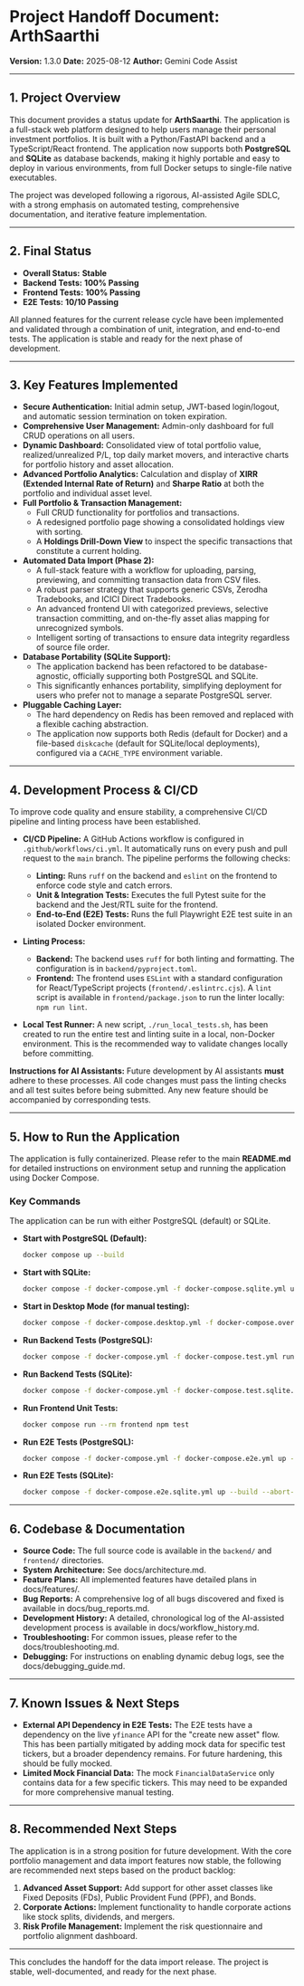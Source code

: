 # Project Handoff Document: ArthSaarthi

**Version:** 1.3.0
**Date:** 2025-08-12
**Author:** Gemini Code Assist

---

## 1. Project Overview

This document provides a status update for **ArthSaarthi**. The application is a full-stack web platform designed to help users manage their personal investment portfolios. It is built with a Python/FastAPI backend and a TypeScript/React frontend. The application now supports both **PostgreSQL** and **SQLite** as database backends, making it highly portable and easy to deploy in various environments, from full Docker setups to single-file native executables.

The project was developed following a rigorous, AI-assisted Agile SDLC, with a strong emphasis on automated testing, comprehensive documentation, and iterative feature implementation.

---

## 2. Final Status

*   **Overall Status:** **Stable**
*   **Backend Tests:** **100% Passing**
*   **Frontend Tests:** **100% Passing**
*   **E2E Tests:** **10/10 Passing**

All planned features for the current release cycle have been implemented and validated through a combination of unit, integration, and end-to-end tests. The application is stable and ready for the next phase of development.

---

## 3. Key Features Implemented

*   **Secure Authentication:** Initial admin setup, JWT-based login/logout, and automatic session termination on token expiration.
*   **Comprehensive User Management:** Admin-only dashboard for full CRUD operations on all users.
*   **Dynamic Dashboard:** Consolidated view of total portfolio value, realized/unrealized P/L, top daily market movers, and interactive charts for portfolio history and asset allocation.
*   **Advanced Portfolio Analytics:** Calculation and display of **XIRR (Extended Internal Rate of Return)** and **Sharpe Ratio** at both the portfolio and individual asset level.
*   **Full Portfolio & Transaction Management:**
    *   Full CRUD functionality for portfolios and transactions.
    *   A redesigned portfolio page showing a consolidated holdings view with sorting.
    *   A **Holdings Drill-Down View** to inspect the specific transactions that constitute a current holding.
*   **Automated Data Import (Phase 2):**
    *   A full-stack feature with a workflow for uploading, parsing, previewing, and committing transaction data from CSV files.
    *   A robust parser strategy that supports generic CSVs, Zerodha Tradebooks, and ICICI Direct Tradebooks.
    *   An advanced frontend UI with categorized previews, selective transaction committing, and on-the-fly asset alias mapping for unrecognized symbols.
    *   Intelligent sorting of transactions to ensure data integrity regardless of source file order.
*   **Database Portability (SQLite Support):**
    *   The application backend has been refactored to be database-agnostic, officially supporting both PostgreSQL and SQLite.
    *   This significantly enhances portability, simplifying deployment for users who prefer not to manage a separate PostgreSQL server.
*   **Pluggable Caching Layer:**
    *   The hard dependency on Redis has been removed and replaced with a flexible caching abstraction.
    *   The application now supports both Redis (default for Docker) and a file-based `diskcache` (default for SQLite/local deployments), configured via a `CACHE_TYPE` environment variable.

---

## 4. Development Process & CI/CD

To improve code quality and ensure stability, a comprehensive CI/CD pipeline and linting process have been established.

*   **CI/CD Pipeline:** A GitHub Actions workflow is configured in `.github/workflows/ci.yml`. It automatically runs on every push and pull request to the `main` branch. The pipeline performs the following checks:
    *   **Linting:** Runs `ruff` on the backend and `eslint` on the frontend to enforce code style and catch errors.
    *   **Unit & Integration Tests:** Executes the full Pytest suite for the backend and the Jest/RTL suite for the frontend.
    *   **End-to-End (E2E) Tests:** Runs the full Playwright E2E test suite in an isolated Docker environment.

*   **Linting Process:**
    *   **Backend:** The backend uses `ruff` for both linting and formatting. The configuration is in `backend/pyproject.toml`.
    *   **Frontend:** The frontend uses `ESLint` with a standard configuration for React/TypeScript projects (`frontend/.eslintrc.cjs`). A `lint` script is available in `frontend/package.json` to run the linter locally: `npm run lint`.

*   **Local Test Runner:** A new script, `./run_local_tests.sh`, has been created to run the entire test and linting suite in a local, non-Docker environment. This is the recommended way to validate changes locally before committing.

**Instructions for AI Assistants:**
Future development by AI assistants **must** adhere to these processes. All code changes must pass the linting checks and all test suites before being submitted. Any new feature should be accompanied by corresponding tests.

---

## 5. How to Run the Application

The application is fully containerized. Please refer to the main **README.md** for detailed instructions on environment setup and running the application using Docker Compose.

### Key Commands

The application can be run with either PostgreSQL (default) or SQLite.

*   **Start with PostgreSQL (Default):**
    ```bash
    docker compose up --build
    ```
*   **Start with SQLite:**
    ```bash
    docker compose -f docker-compose.yml -f docker-compose.sqlite.yml up --build
    ```

*   **Start in Desktop Mode (for manual testing):**
    ```bash
    docker compose -f docker-compose.desktop.yml -f docker-compose.override.yml up --build
    ```

*   **Run Backend Tests (PostgreSQL):**
    ```bash
    docker compose -f docker-compose.yml -f docker-compose.test.yml run --rm test
    ```
*   **Run Backend Tests (SQLite):**
    ```bash
    docker compose -f docker-compose.yml -f docker-compose.test.sqlite.yml run --rm test-sqlite
    ```

*   **Run Frontend Unit Tests:**
    ```bash
    docker compose run --rm frontend npm test
    ```

*   **Run E2E Tests (PostgreSQL):**
    ```bash
    docker compose -f docker-compose.yml -f docker-compose.e2e.yml up --build --abort-on-container-exit
    ```
*   **Run E2E Tests (SQLite):**
    ```bash
    docker compose -f docker-compose.e2e.sqlite.yml up --build --abort-on-container-exit
    ```

---

## 6. Codebase & Documentation

*   **Source Code:** The full source code is available in the `backend/` and `frontend/` directories.
*   **System Architecture:** See docs/architecture.md.
*   **Feature Plans:** All implemented features have detailed plans in docs/features/.
*   **Bug Reports:** A comprehensive log of all bugs discovered and fixed is available in docs/bug_reports.md.
*   **Development History:** A detailed, chronological log of the AI-assisted development process is available in docs/workflow_history.md.
*   **Troubleshooting:** For common issues, please refer to the docs/troubleshooting.md.
*   **Debugging:** For instructions on enabling dynamic debug logs, see the docs/debugging_guide.md.

---

## 7. Known Issues & Next Steps

*   **External API Dependency in E2E Tests:** The E2E tests have a dependency on the live `yfinance` API for the "create new asset" flow. This has been partially mitigated by adding mock data for specific test tickers, but a broader dependency remains. For future hardening, this should be fully mocked.
*   **Limited Mock Financial Data:** The mock `FinancialDataService` only contains data for a few specific tickers. This may need to be expanded for more comprehensive manual testing.

---

## 8. Recommended Next Steps

The application is in a strong position for future development. With the core portfolio management and data import features now stable, the following are recommended next steps based on the product backlog:

1.  **Advanced Asset Support:** Add support for other asset classes like Fixed Deposits (FDs), Public Provident Fund (PPF), and Bonds.
2.  **Corporate Actions:** Implement functionality to handle corporate actions like stock splits, dividends, and mergers.
3.  **Risk Profile Management:** Implement the risk questionnaire and portfolio alignment dashboard.

---

This concludes the handoff for the data import release. The project is stable, well-documented, and ready for the next phase.